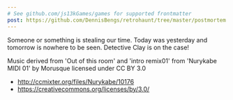 ```yaml
---
# See github.com/js13kGames/games for supported frontmatter
post: https://github.com/DennisBengs/retrohaunt/tree/master/postmortem
---
```

Someone or something is stealing our time. Today was yesterday and tomorrow is nowhere to be seen. Detective Clay is on the case!

Music derived from 'Out of this room' and 'intro remix01' from 'Nurykabe MIDI 01' by Morusque licensed under CC BY 3.0
- http://ccmixter.org/files/Nurykabe/10176
- https://creativecommons.org/licenses/by/3.0/